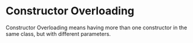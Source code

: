# Constructor Overloading
Constructor Overloading means having more than one constructor in the same class, but with different parameters.
